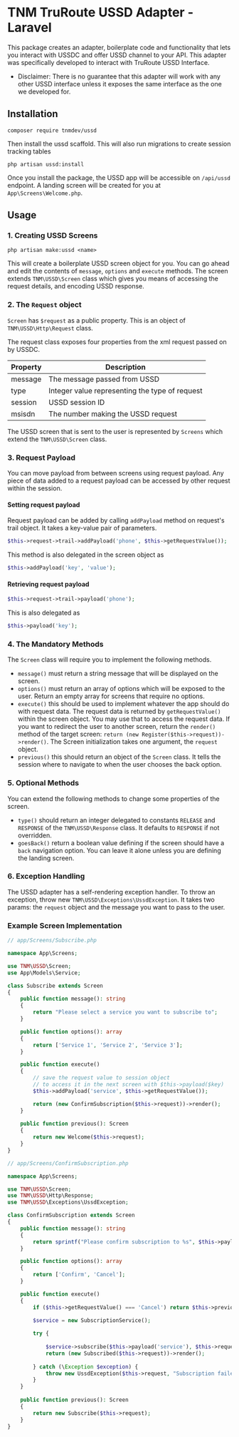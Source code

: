 # TNM TruRoute USSD Adapter - Laravel 

This package creates an adapter, boilerplate code and functionality that lets you interact with USSDC and offer USSD channel to your API. This adapter was specifically developed to interact with TruRoute USSD Interface. 

* Disclaimer: There is no guarantee that this adapter will work with any other USSD interface unless it exposes the same interface as the one we developed for.

## Installation
```
composer require tnmdev/ussd
```


Then install the ussd scaffold. This will also run migrations to create session tracking tables

```
php artisan ussd:install
```
Once you install the package, the USSD app will be accessible on `/api/ussd` endpoint. A landing screen will be created for you at `App\Screens\Welcome.php`. 

## Usage

### 1.  Creating USSD Screens

```
php artisan make:ussd <name>
```
This will create a boilerplate USSD screen object for you. You can go ahead and edit the contents of `message`, `options` and `execute` methods. The screen extends `TNM\USSD\Screen` class which gives you means of accessing the request details, and encoding USSD response.

### 2. The `Request` object

`Screen` has `$request` as a public property. This is an object of `TNM\USSD\Http\Request` class.

The request class exposes four properties from the xml request passed on by USSDC. 

| Property | Description |
| ---------| ------------- |
| message | The message passed from USSD |
| type | Integer value representing the type of request |
| session | USSD session ID |
| msisdn | The number making the USSD request |

The USSD screen that is sent to the user is represented by `Screens` which extend the `TNM\USSD\Screen` class. 

### 3. Request Payload

You can move payload from between screens using request payload. Any piece of data added to a request payload can be accessed by other request within the session.

#### Setting request payload
Request payload can be added by calling `addPayload` method on request's trail object. It takes a key-value pair of parameters. 
```php
$this->request->trail->addPayload('phone', $this->getRequestValue());
```
This method is also delegated in the screen object as 
```php
$this->addPayload('key', 'value');
```
#### Retrieving request payload
```php
$this->request->trail->payload('phone');
```
This is also delegated as 
```php
$this->payload('key');
```

### 4. The Mandatory Methods
The `Screen` class will require you to implement the following methods.
* `message()` must return a string message that will be displayed on the screen.
* `options()` must return an array of options which will be exposed to the user. Return an empty array for screens that require no options.
* `execute()` this should be used to implement whatever the app should do with request data. The request data is returned by `getRequestValue()` within the screen object. You may use that to access the request data. If you want to redirect the user to another screen, return the `render()` method of the target screen: `return (new Register($this->request))->render()`. The Screen initialization takes one argument, the `request` object.
* `previous()` this should return an object of the `Screen` class. It tells the session where to navigate to when the user chooses the back option.
### 5. Optional Methods
You can extend the following methods to change some properties of the screen.
* `type()` should return an integer delegated to constants `RELEASE` and `RESPONSE` of the `TNM\USSD\Response` class. It defaults to `RESPONSE` if not overridden.
* `goesBack()` return a boolean value defining if the screen should have a `back` navigation option. You can leave it alone unless you are defining the landing screen.


### 6. Exception Handling
The USSD adapter has a self-rendering exception handler. To throw an exception, throw new `TNM\USSD\Exceptions\UssdException`. It takes two params: the `request` object and the message you want to pass to the user.

### Example Screen Implementation

```php
// app/Screens/Subscribe.php

namespace App\Screens;

use TNM\USSD\Screen;
use App\Models\Service;

class Subscribe extends Screen
{
    public function message(): string
    {
        return "Please select a service you want to subscribe to";
    }

    public function options(): array
    {
        return ['Service 1', 'Service 2', 'Service 3'];
    }

    public function execute()
    {
        // save the request value to session object 
        // to access it in the next screen with $this->payload($key) 
        $this->addPayload('service', $this->getRequestValue());

        return (new ConfirmSubscription($this->request))->render();
    }
        
    public function previous(): Screen
    {
        return new Welcome($this->request);
    }
}
```

```php
// app/Screens/ConfirmSubscription.php

namespace App\Screens;

use TNM\USSD\Screen;
use TNM\USSD\Http\Response;
use TNM\USSD\Exceptions\UssdException;

class ConfirmSubscription extends Screen
{
    public function message(): string
    {
        return sprintf("Please confirm subscription to %s", $this->payload('service'));
    }

    public function options(): array
    {
        return ['Confirm', 'Cancel'];
    }

    public function execute()
    {
        if ($this->getRequestValue() === 'Cancel') return $this->previous()->render();
        
        $service = new SubscriptionService();

        try {
        
            $service->subscribe($this->payload('service'), $this->request->msisdn);
            return (new Subscribed($this->request))->render();
            
        } catch (\Exception $exception) {
            throw new UssdException($this->request, "Subscription failed. Please try again later");
        }
    }
    
    public function previous(): Screen
    {
        return new Subscribe($this->request);
    }
}
```
